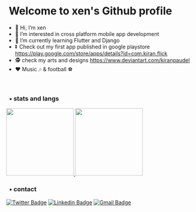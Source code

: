 <h1> &nbsp;Welcome to xen's Github profile</h1>

- 👋 Hi, I’m xen
- 👀 I’m interested in cross platform mobile app development
- 🌱 I’m currently learning Flutter and Django
- ⏬ Check out my first app published in google playstore https://play.google.com/store/apps/details?id=com.kiran.flick
- 🕵 check my arts and designs https://www.deviantart.com/kiranpaudel
- ❤ Music 🎶 & football ⚽
<br>
<h3> &nbsp; • stats and langs</h3>
<a href="https://github.com/Xenslayer">
  <img height="180em" src="https://github-readme-stats.vercel.app/api?username=xenslayer&show_icons=true&count_private=true&theme=radical" />
  <img height="180em" src="https://github-readme-stats.vercel.app/api/top-langs/?username=Xenslayer&theme=radical&layout=compact" />
</a>
<br>
<h3> &nbsp; • contact</h3>

[![Twitter Badge](https://img.shields.io/badge/-@xenslayer-1ca0f1?style=flat-square&labelColor=1ca0f1&logo=twitter&logoColor=white&link=https://twitter.com/xenslayer)](https://twitter.com/xenslayer) [![Linkedin Badge](https://img.shields.io/badge/-kiranPaudel-blue?style=flat-square&logo=Linkedin&logoColor=white&link=https://www.linkedin.com/in/kiran-poudel-4849891b1/)](https://www.linkedin.com/in/kiran-poudel-4849891b1/)
[![Gmail Badge](https://img.shields.io/badge/-kiranpaudel1892@gmail.com-c14438?style=flat-square&logo=Gmail&logoColor=white&link=mailto:kiranpaudel1892@gmail.com)](mailto:kiranpaudel1892@gmail.com)
<!---
xenSlayer/xenSlayer is a ✨ special ✨ repository because its `README.md` (this file) appears on your GitHub profile.
You can click the Preview link to take a look at your changes.
--->
